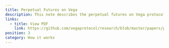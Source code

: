 ```yaml
---
title: Perpetual Futures on Vega
description: This note describes the perpetual futures on Vega protocol, focusing on how funding payments are calculated, how they can be customised and what impacts this has.
links:
  - title: View PDF
    link: https://github.com/vegaprotocol/research/blob/master/papers/perps-overview/perps-overview.pdf
position: 3
category: How it works
---
```

